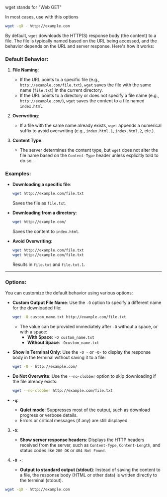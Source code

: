 wget stands for "Web GET"

In most cases, use with this options
```bash
wget -qO - http://example.com
```

By default, `wget` downloads the HTTP(S) response body (the content) to a file. The file is typically named based on the URL being accessed, and the behavior depends on the URL and server response. Here's how it works:

### Default Behavior:
1. **File Naming**:
   - If the URL points to a specific file (e.g., `http://example.com/file.txt`), `wget` saves the file with the same name (`file.txt`) in the current directory.
   - If the URL points to a directory or does not specify a file name (e.g., `http://example.com/`), `wget` saves the content to a file named `index.html`.

2. **Overwriting**:
   - If a file with the same name already exists, `wget` appends a numerical suffix to avoid overwriting (e.g., `index.html.1`, `index.html.2`, etc.).

3. **Content Type**:
   - The server determines the content type, but `wget` does not alter the file name based on the `Content-Type` header unless explicitly told to do so.

### Examples:
- **Downloading a specific file**:
  ```bash
  wget http://example.com/file.txt
  ```
  Saves the file as `file.txt`.

- **Downloading from a directory**:
  ```bash
  wget http://example.com/
  ```
  Saves the content to `index.html`.

- **Avoid Overwriting**:
  ```bash
  wget http://example.com/file.txt
  wget http://example.com/file.txt
  ```
  Results in `file.txt` and `file.txt.1`.

---

### Options:
You can customize the default behavior using various options:

- **Custom Output File Name**:
  Use the `-O` option to specify a different name for the downloaded file:
  ```bash
  wget -O custom_name.txt http://example.com/file.txt
  ```
  - The value can be provided immediately after `-O` without a space, or with a space:
    - **With Space**: `-O custom_name.txt`
    - **Without Space**: `-Ocustom_name.txt`

- **Show in Terminal Only**:
  Use the `-O -` or `-O-` to display the response body in the terminal without saving it to a file:
  ```bash
  wget -O - http://example.com/
  ```

- **Do Not Overwrite**:
  Use the `--no-clobber` option to skip downloading if the file already exists:
  ```bash
  wget --no-clobber http://example.com/file.txt
  ```

- **`-q`**:
   - **Quiet mode**: Suppresses most of the output, such as download progress or verbose details.
   - Errors or critical messages (if any) are still displayed.

3. **`-S`**:
   - **Show server response headers**: Displays the HTTP headers received from the server, such as `Content-Type`, `Content-Length`, and status codes like `200 OK` or `404 Not Found`.

4. **`-O -`**:
   - **Output to standard output (stdout)**: Instead of saving the content to a file, the response body (HTML or other data) is written directly to the terminal (stdout).


```bash
wget -qO - http://example.com
```
